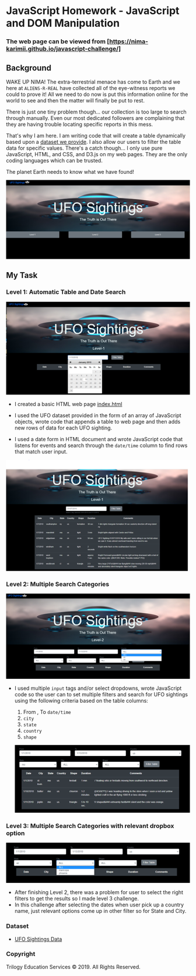 # JavaScript Homework - JavaScript and DOM Manipulation

### The web page can be viewed from [https://nima-karimii.github.io/javascript-challenge/]

## Background

WAKE UP NIMA! The extra-terrestrial menace has come to Earth and we here at `ALIENS-R-REAL` have collected all of the eye-witness reports we could to prove it! All we need to do now is put this information online for the world to see and then the matter will finally be put to rest.

There is just one tiny problem though... our collection is too large to search through manually. Even our most dedicated followers are complaining that they are having trouble locating specific reports in this mess.

That's why I am here. I am writing code that will create a table dynamically based upon a [dataset we provide](StarterCode/static/js/data.js). I also allow our users to filter the table data for specific values. There's a catch though... I only use pure JavaScript, HTML, and CSS, and D3.js on my web pages. They are the only coding languages which can be trusted.

The planet Earth needs to know what we have found!

![Home page](https://raw.githubusercontent.com/nima-karimii/javascript-challenge/master/Home.PNG)

## My Task

### Level 1: Automatic Table and Date Search 
![Home page](https://raw.githubusercontent.com/nima-karimii/javascript-challenge/master/UFO-level-1/static/images/Home.PNG)

* I created a basic HTML web page [index.html](UFO-level-1/index.html) 

* I used the UFO dataset provided in the form of an array of JavaScript objects, wrote code that appends a table to web page and then adds new rows of data for each UFO sighting.

* I used a date form in HTML document and wrote JavaScript code that listens for events and search through the `date/time` column to find rows that match user input.

![Home page](https://raw.githubusercontent.com/nima-karimii/javascript-challenge/master/UFO-level-1/static/images/Report.PNG)


### Level 2: Multiple Search Categories 
![Home page](https://raw.githubusercontent.com/nima-karimii/javascript-challenge/master/UFO-level-2/static/images/home.PNG)

* I used multiple `input` tags and/or select dropdowns, wrote JavaScript code so the user can to set multiple filters and search for UFO sightings using the following criteria based on the table columns:

  1. From , To `date/time`
  2. `city`
  3. `state`
  4. `country`
  5. `shape`

  ![Home page](https://raw.githubusercontent.com/nima-karimii/javascript-challenge/master/UFO-level-2/static/images/report.PNG)


### Level 3: Multiple Search Categories with relevant dropbox option
![Home page](https://raw.githubusercontent.com/nima-karimii/javascript-challenge/master/UFO-level-3/static/images/home.PNG)

* After finishing Level 2, there was a problem for user to select the right filters to get the results so I made level 3 challenge. 
* In this challenge after selecting the dates when user pick up a country name, just relevant options come up in other filter so for State and City.

### Dataset

* [UFO Sightings Data](StarterCode/static/js/data.js)


### Copyright

Trilogy Education Services © 2019. All Rights Reserved.
